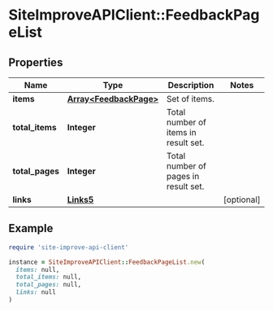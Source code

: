 # SiteImproveAPIClient::FeedbackPageList

## Properties

| Name | Type | Description | Notes |
| ---- | ---- | ----------- | ----- |
| **items** | [**Array&lt;FeedbackPage&gt;**](FeedbackPage.md) | Set of items. |  |
| **total_items** | **Integer** | Total number of items in result set. |  |
| **total_pages** | **Integer** | Total number of pages in result set. |  |
| **links** | [**Links5**](Links5.md) |  | [optional] |

## Example

```ruby
require 'site-improve-api-client'

instance = SiteImproveAPIClient::FeedbackPageList.new(
  items: null,
  total_items: null,
  total_pages: null,
  links: null
)
```


